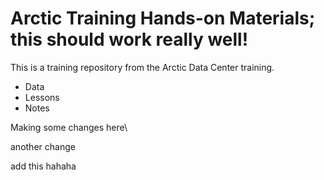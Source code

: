 # Arctic Training Hands-on Materials; this should work really well!

This is a training repository from the Arctic Data Center training. 

* Data
* Lessons
* Notes


Making some changes here\

another change

add this hahaha